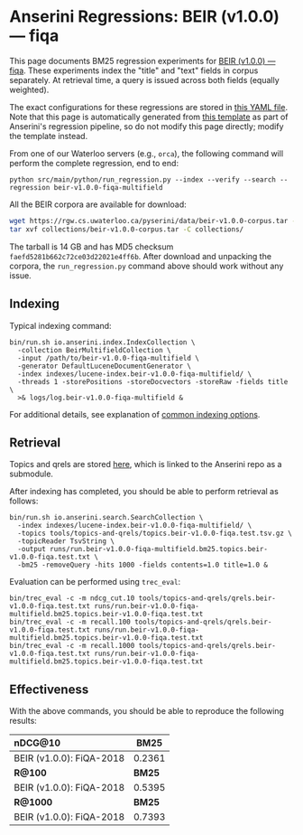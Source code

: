 # Anserini Regressions: BEIR (v1.0.0) &mdash; fiqa

This page documents BM25 regression experiments for [BEIR (v1.0.0) &mdash; fiqa](http://beir.ai/).
These experiments index the "title" and "text" fields in corpus separately.
At retrieval time, a query is issued across both fields (equally weighted).

The exact configurations for these regressions are stored in [this YAML file](../../src/main/resources/regression/beir-v1.0.0-fiqa-multifield.yaml).
Note that this page is automatically generated from [this template](../../src/main/resources/docgen/templates/beir-v1.0.0-fiqa-multifield.template) as part of Anserini's regression pipeline, so do not modify this page directly; modify the template instead.

From one of our Waterloo servers (e.g., `orca`), the following command will perform the complete regression, end to end:

```
python src/main/python/run_regression.py --index --verify --search --regression beir-v1.0.0-fiqa-multifield
```

All the BEIR corpora are available for download:

```bash
wget https://rgw.cs.uwaterloo.ca/pyserini/data/beir-v1.0.0-corpus.tar -P collections/
tar xvf collections/beir-v1.0.0-corpus.tar -C collections/
```

The tarball is 14 GB and has MD5 checksum `faefd5281b662c72ce03d22021e4ff6b`.
After download and unpacking the corpora, the `run_regression.py` command above should work without any issue.

## Indexing

Typical indexing command:

```
bin/run.sh io.anserini.index.IndexCollection \
  -collection BeirMultifieldCollection \
  -input /path/to/beir-v1.0.0-fiqa-multifield \
  -generator DefaultLuceneDocumentGenerator \
  -index indexes/lucene-index.beir-v1.0.0-fiqa-multifield/ \
  -threads 1 -storePositions -storeDocvectors -storeRaw -fields title \
  >& logs/log.beir-v1.0.0-fiqa-multifield &
```

For additional details, see explanation of [common indexing options](../../docs/common-indexing-options.md).

## Retrieval

Topics and qrels are stored [here](https://github.com/castorini/anserini-tools/tree/master/topics-and-qrels), which is linked to the Anserini repo as a submodule.

After indexing has completed, you should be able to perform retrieval as follows:

```
bin/run.sh io.anserini.search.SearchCollection \
  -index indexes/lucene-index.beir-v1.0.0-fiqa-multifield/ \
  -topics tools/topics-and-qrels/topics.beir-v1.0.0-fiqa.test.tsv.gz \
  -topicReader TsvString \
  -output runs/run.beir-v1.0.0-fiqa-multifield.bm25.topics.beir-v1.0.0-fiqa.test.txt \
  -bm25 -removeQuery -hits 1000 -fields contents=1.0 title=1.0 &
```

Evaluation can be performed using `trec_eval`:

```
bin/trec_eval -c -m ndcg_cut.10 tools/topics-and-qrels/qrels.beir-v1.0.0-fiqa.test.txt runs/run.beir-v1.0.0-fiqa-multifield.bm25.topics.beir-v1.0.0-fiqa.test.txt
bin/trec_eval -c -m recall.100 tools/topics-and-qrels/qrels.beir-v1.0.0-fiqa.test.txt runs/run.beir-v1.0.0-fiqa-multifield.bm25.topics.beir-v1.0.0-fiqa.test.txt
bin/trec_eval -c -m recall.1000 tools/topics-and-qrels/qrels.beir-v1.0.0-fiqa.test.txt runs/run.beir-v1.0.0-fiqa-multifield.bm25.topics.beir-v1.0.0-fiqa.test.txt
```

## Effectiveness

With the above commands, you should be able to reproduce the following results:

| **nDCG@10**                                                                                                  | **BM25**  |
|:-------------------------------------------------------------------------------------------------------------|-----------|
| BEIR (v1.0.0): FiQA-2018                                                                                     | 0.2361    |
| **R@100**                                                                                                    | **BM25**  |
| BEIR (v1.0.0): FiQA-2018                                                                                     | 0.5395    |
| **R@1000**                                                                                                   | **BM25**  |
| BEIR (v1.0.0): FiQA-2018                                                                                     | 0.7393    |
